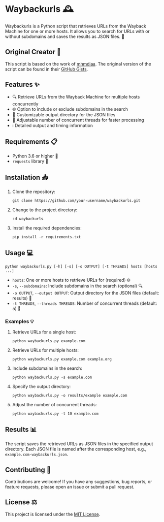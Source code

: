 # Waybackurls 🕰️

Waybackurls is a Python script that retrieves URLs from the Wayback Machine for one or more hosts. It allows you to search for URLs with or without subdomains and saves the results as JSON files. 📝

## Original Creator 🙌

This script is based on the work of [mhmdiaa](https://github.com/mhmdiaa). The original version of the script can be found in their [GitHub Gists](https://gist.github.com/mhmdiaa/adf6bff70142e5091792841d4b372050).

## Features ✨

- 🔍 Retrieve URLs from the Wayback Machine for multiple hosts concurrently
- 🌐 Option to include or exclude subdomains in the search
- 📁 Customizable output directory for the JSON files
- 🚀 Adjustable number of concurrent threads for faster processing
- ℹ️ Detailed output and timing information

## Requirements 📋

- Python 3.6 or higher 🐍
- `requests` library 🔗

## Installation 📥

1. Clone the repository:
   ```
   git clone https://github.com/your-username/waybackurls.git
   ```

2. Change to the project directory:
   ```
   cd waybackurls
   ```

3. Install the required dependencies:
   ```
   pip install -r requirements.txt
   ```

## Usage 💻

```
python waybackurls.py [-h] [-s] [-o OUTPUT] [-t THREADS] hosts [hosts ...]
```

- `hosts`: One or more hosts to retrieve URLs for (required) 🌐
- `-s`, `--subdomains`: Include subdomains in the search (optional) 🔍
- `-o OUTPUT`, `--output OUTPUT`: Output directory for the JSON files (default: results) 📁
- `-t THREADS`, `--threads THREADS`: Number of concurrent threads (default: 5) 🚀

### Examples 💡

1. Retrieve URLs for a single host:
   ```
   python waybackurls.py example.com
   ```

2. Retrieve URLs for multiple hosts:
   ```
   python waybackurls.py example.com example.org
   ```

3. Include subdomains in the search:
   ```
   python waybackurls.py -s example.com
   ```

4. Specify the output directory:
   ```
   python waybackurls.py -o results/example example.com
   ```

5. Adjust the number of concurrent threads:
   ```
   python waybackurls.py -t 10 example.com
   ```

## Results 📊

The script saves the retrieved URLs as JSON files in the specified output directory. Each JSON file is named after the corresponding host, e.g., `example.com-waybackurls.json`.

## Contributing 🤝

Contributions are welcome! If you have any suggestions, bug reports, or feature requests, please open an issue or submit a pull request.

## License ⚖️

This project is licensed under the [MIT License](LICENSE).

